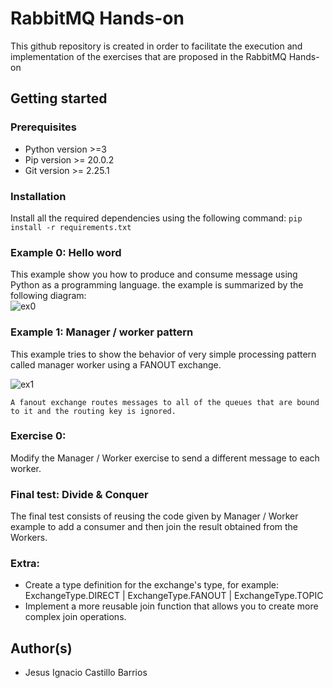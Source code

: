 # RabbitMQ Hands-on
This github repository is created in order to facilitate the execution and implementation of the exercises that are proposed in the RabbitMQ Hands-on
## Getting started
### Prerequisites
- Python version >=3
- Pip version >= 20.0.2 
- Git version >= 2.25.1
### Installation
Install all the required dependencies using the following command:
```pip install -r requirements.txt```

### Example 0: Hello word 
This example show you how to produce and consume message using Python as a programming language. the example is summarized by the following diagram:  
![ex0](./images/ex0.png)

### Example 1: Manager / worker pattern
This example tries to show the behavior of very simple processing pattern called manager worker using a FANOUT exchange. 

![ex1](./images/ex1.png)

```A fanout exchange routes messages to all of the queues that are bound to it and the routing key is ignored.```


### Exercise 0:
Modify the Manager / Worker exercise to send a different message to each worker.

### Final test: Divide & Conquer
The final test consists of reusing the code given by Manager / Worker example to add a consumer and then join the result obtained from the Workers.
### Extra:
- Create a type definition for the exchange's type, for example: ExchangeType.DIRECT | ExchangeType.FANOUT | ExchangeType.TOPIC
- Implement a more reusable join function that allows you to create more complex join operations. 

## Author(s)
- Jesus Ignacio Castillo Barrios 
